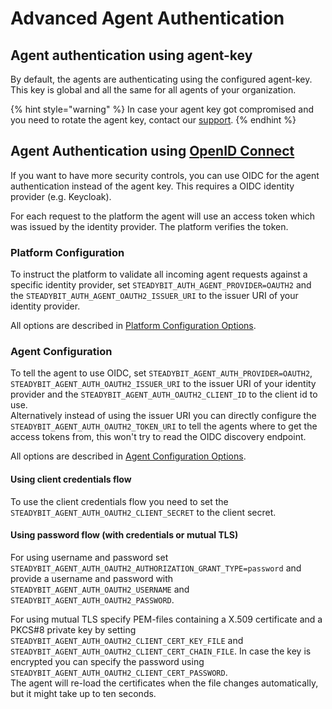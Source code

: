 # Advanced Agent Authentication

## Agent authentication using agent-key

By default, the agents are authenticating using the configured agent-key.\
This key is global and all the same for all agents of your organization.

{% hint style="warning" %}
In case your agent key got compromised and you need to rotate the agent key, contact our [support](https://steadybit.com/contact).
{% endhint %}

## Agent Authentication using [OpenID Connect](https://openid.net/connect/)

If you want to have more security controls, you can use OIDC for the agent authentication instead of the agent key. This requires a OIDC identity provider (e.g. Keycloak).

For each request to the platform the agent will use an access token which was issued by the identity provider. The platform verifies the token.

### Platform Configuration

To instruct the platform to validate all incoming agent requests against a specific identity provider, set `STEADYBIT_AUTH_AGENT_PROVIDER=OAUTH2` and the `STEADYBIT_AUTH_AGENT_OAUTH2_ISSUER_URI` to the issuer URI of your identity provider.

All options are described in [Platform Configuration Options](advanced-configuration.md#openid-connect-authentication).

### Agent Configuration

To tell the agent to use OIDC, set `STEADYBIT_AGENT_AUTH_PROVIDER=OAUTH2`, `STEADYBIT_AGENT_AUTH_OAUTH2_ISSUER_URI` to the issuer URI of your identity provider and the `STEADYBIT_AGENT_AUTH_OAUTH2_CLIENT_ID` to the client id to use.\
Alternatively instead of using the issuer URI you can directly configure the `STEADYBIT_AGENT_AUTH_OAUTH2_TOKEN_URI` to tell the agents where to get the access tokens from, this won't try to read the OIDC discovery endpoint.

All options are described in [Agent Configuration Options](../install-agent/advanced-configuration.md).

#### Using client credentials flow

To use the client credentials flow you need to set the `STEADYBIT_AGENT_AUTH_OAUTH2_CLIENT_SECRET` to the client secret.

#### Using password flow (with credentials or mutual TLS)

For using username and password set `STEADYBIT_AGENT_AUTH_OAUTH2_AUTHORIZATION_GRANT_TYPE=password` and provide a username and password with `STEADYBIT_AGENT_AUTH_OAUTH2_USERNAME` and `STEADYBIT_AGENT_AUTH_OAUTH2_PASSWORD`.

For using mutual TLS specify PEM-files containing a X.509 certificate and a PKCS#8 private key by setting `STEADYBIT_AGENT_AUTH_OAUTH2_CLIENT_CERT_KEY_FILE` and `STEADYBIT_AGENT_AUTH_OAUTH2_CLIENT_CERT_CHAIN_FILE`. In case the key is encrypted you can specify the password using `STEADYBIT_AGENT_AUTH_OAUTH2_CLIENT_CERT_PASSWORD`.\
The agent will re-load the certificates when the file changes automatically, but it might take up to ten seconds.
